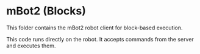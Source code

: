 # mBot2 (Blocks)

This folder contains the mBot2 robot client for block-based execution.

This code runs directly on the robot. It accepts commands from the server and executes them.